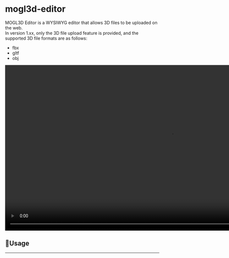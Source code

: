 # **mogl3d-editor**

<div>MOGL3D Editor is a WYSIWYG editor that allows 3D files to be uploaded on the web. </div>
In version 1.xx, only the 3D file upload feature is provided, and the supported 3D file formats are as follows:</p>

* fbx
* gltf
* obj
<video width="1080">
  <source src="" type="video/webm">
</video>

## 🚩Usage
---
